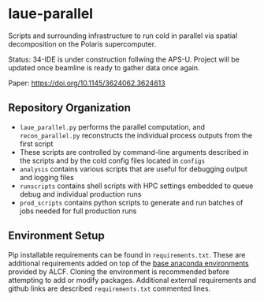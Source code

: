 # laue-parallel

Scripts and surrounding infrastructure to run cold in parallel via spatial decomposition on the Polaris supercomputer. 

Status: 34-IDE is under construction follwing the APS-U. Project will be updated once beamline is ready to gather data once again. 

Paper: https://doi.org/10.1145/3624062.3624613

## Repository Organization

* `laue_parallel.py` performs the parallel computation, and `recon_parallel.py` reconstructs the individual process outputs from the first script
* These scripts are controlled by command-line arguments described in the scripts and by the cold config files located in `configs`
* `analysis` contains various scripts that are useful for debugging output and logging files
* `runscripts` contains shell scripts with HPC settings embedded to queue debug and individual production runs
* `prod_scripts` contains python scripts to generate and run batches of jobs needed for full production runs


## Environment Setup

Pip installable requirements can be found in `requirements.txt`. These are additional requirements added on top of the [base anaconda environments](https://www.alcf.anl.gov/support/user-guides/polaris/data-science-workflows/python/index.html) provided by ALCF. Cloning the environment is recommended before attempting to add or modify packages. Additional external requirements and github links are described `requirements.txt` commented lines. 
